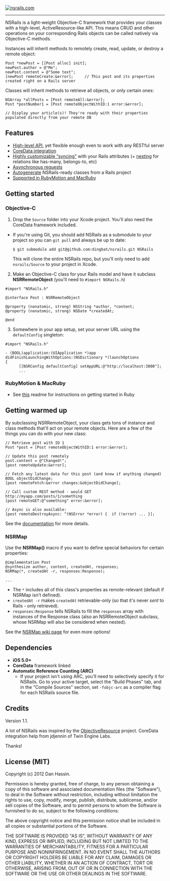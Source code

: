 [![nsrails.com](http://i.imgur.com/3FFpT.png)](http://nsrails.com/)

***

NSRails is a light-weight Objective-C framework that provides your classes with a high-level, ActiveResource-like API. This means CRUD and other operations on your corresponding Rails objects can be called natively via Objective-C methods.

Instances will inherit methods to remotely create, read, update, or destroy a remote object:

```objc
Post *newPost = [[Post alloc] init];
newPost.author = @"Me";
newPost.content = @"Some text";
[newPost remoteCreate:&error];     // This post and its properties created right on a Rails server
```

Classes will inherit methods to retrieve all objects, or only certain ones:

```objc
NSArray *allPosts = [Post remoteAll:&error];
Post *postNumber1 = [Post remoteObjectWithID:1 error:&error];

// Display your article(s)! They're ready with their properties populated directly from your remote DB
```

Features
--------

* [High-level API](http://dingbat.github.com/nsrails/Classes/NSRRemoteObject.html#tasks), yet flexible enough even to work with any RESTful server
* [CoreData integration](http://dingbat.github.com/nsrails/Classes/NSRRemoteObject.html#coredata)
* [Highly customizable “syncing”](https://github.com/dingbat/nsrails/wiki/NSRMap) with your Rails attributes (+ [nesting](https://github.com/dingbat/nsrails/wiki/Nesting) for relations like has-many, belongs-to, etc)
* [Asynchronous requests](http://dingbat.github.com/nsrails/Classes/NSRRemoteObject.html#tasks)
* [Autogenerate](https://github.com/dingbat/nsrails/tree/master/autogen) NSRails-ready classes from a Rails project
* [Supported in RubyMotion and MacRuby](https://github.com/dingbat/nsrails/tree/master/demos/rubymotion)

Getting started
---------

### Objective-C

1. Drop the `Source` folder into your Xcode project. You'll also need the CoreData framework included.
  * If you're using Git, you should add NSRails as a submodule to your project so you can `git pull` and always be up to date:
   
      ```
      $ git submodule add git@github.com:dingbat/nsrails.git NSRails
      ```
  
      This will clone the entire NSRails repo, but you'll only need to add `nsrails/Source` to your project in Xcode.
2. Make an Objective-C class for your Rails model and have it subclass **NSRRemoteObject** (you'll need to `#import NSRails.h`)

  ```objc
  #import "NSRails.h"

  @interface Post : NSRRemoteObject

  @property (nonatomic, strong) NSString *author, *content;
  @property (nonatomic, strong) NSDate *createdAt;
  
  @end
  ```

3. Somewhere in your app setup, set your server URL using the `defaultConfig` singleton:

  ```objc
  #import "NSRails.h"

  - (BOOL)application:(UIApplication *)app didFinishLaunchingWithOptions:(NSDictionary *)launchOptions
  {
        [[NSRConfig defaultConfig] setAppURL:@"http://localhost:3000"];
        ...
  ```
    
### RubyMotion & MacRuby

  * See [this](https://github.com/dingbat/nsrails/tree/master/demos/rubymotion) readme for instructions on getting started in Ruby

Getting warmed up
----------

By subclassing NSRRemoteObject, your class gets tons of instance and class methods that'll act on your remote objects. Here are a few of the things you can do with your new class:

```objc
// Retrieve post with ID 1
Post *post = [Post remoteObjectWithID:1 error:&error];

// Update this post remotely
post.content = @"Changed!";
[post remoteUpdate:&error];

// Fetch any latest data for this post (and know if anything changed)
BOOL objectDidChange;
[post remoteFetch:&error changes:&objectDidChange];

// Call custom REST method - would GET http://myapp.com/posts/1/something
[post remoteGET:@"something" error:&error];

// Async is also available:
[post remoteDestroyAsync: ^(NSError *error) {  if (!error) ... }];
```

See the [documentation](http://dingbat.github.com/nsrails/) for more details.

### NSRMap

Use the **NSRMap()** macro if you want to define special behaviors for certain properties:

```objc
@implementation Post
@synthesize author, content, createdAt, responses;
NSRMap(*, createdAt -r, responses:Response);

...
```

- The `*` includes all of this class's properties as remote-relevant (default if NSRMap isn't defined). 
- `createdAt -r` makes `createdAt` retrievable-only (so that it's never *sent* to Rails - only retrieved).
- `responses:Response` tells NSRails to fill the `responses` array with instances of the Response class (also an NSRRemoteObject subclass, whose NSRMap will also be considered when nested).


See the [NSRMap wiki page](https://github.com/dingbat/nsrails/wiki/NSRMap) for even more options!

Dependencies
--------

* **iOS 5.0+**
* **CoreData** framework linked
* **Automatic Reference Counting (ARC)**
  * If your project isn't using ARC, you'll need to selectively specify it for NSRails. Go to your active target, select the "Build Phases" tab, and in the "Compile Sources" section, set `-fobjc-arc` as a compiler flag for each NSRails source file.

Credits
----------

Version 1.1.

A lot of NSRails was inspired by the [ObjectiveResource](https://github.com/yfactorial/objectiveresource) project. CoreData integration help from jdjennin of Twin Engine Labs.

Thanks!

License (MIT)
---------

Copyright (c) 2012 Dan Hassin.

Permission is hereby granted, free of charge, to any person obtaining a copy of this software and associated documentation files (the
"Software"), to deal in the Software without restriction, including without limitation the rights to use, copy, modify, merge, publish, distribute, sublicense, and/or sell copies of the Software, and to permit persons to whom the Software is furnished to do so, subject to the following conditions:

The above copyright notice and this permission notice shall be included in all copies or substantial portions of the Software.

THE SOFTWARE IS PROVIDED "AS IS", WITHOUT WARRANTY OF ANY KIND, EXPRESS OR IMPLIED, INCLUDING BUT NOT LIMITED TO THE WARRANTIES OF MERCHANTABILITY, FITNESS FOR A PARTICULAR PURPOSE AND NONINFRINGEMENT. IN NO EVENT SHALL THE AUTHORS OR COPYRIGHT HOLDERS BE LIABLE FOR ANY CLAIM, DAMAGES OR OTHER LIABILITY, WHETHER IN AN ACTION OF CONTRACT, TORT OR OTHERWISE, ARISING FROM, OUT OF OR IN CONNECTION WITH THE SOFTWARE OR THE USE OR OTHER DEALINGS IN THE SOFTWARE.